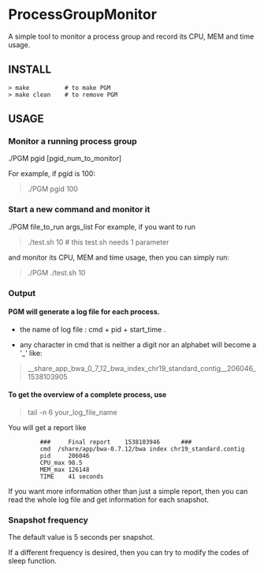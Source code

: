 # ProcessGroupMonitor

A simple tool to monitor a process group and record its CPU, MEM and time usage.

## INSTALL

    > make          # to make PGM
    > make clean    # to remove PGM

## USAGE 

### Monitor a running process group 

./PGM pgid [pgid_num_to_monitor]

For example, if pgid is 100:

> ./PGM pgid 100

### Start a new command and monitor it 

./PGM file_to_run  args_list
For example, if you want to run 

> ./test.sh 10  # this test.sh needs 1 parameter 

and monitor its CPU, MEM and time usage, then you can simply run:

> ./PGM ./test.sh 10

### Output

#### PGM will generate a log file for each process. 

* the name of log file : cmd + pid + start_time .

* any character in cmd that is neither a digit nor
  an alphabet will become a '_' like:

> __share_app_bwa_0_7_12_bwa_index_chr19_standard_contig__206046_1538103905

#### To get the overview of a complete process, use 

> tail -n 6 your_log_file_name 

You will get a report like 

             ###     Final report    1538103946      ###
             cmd  /share/app/bwa-0.7.12/bwa index chr19_standard.contig
             pid     206046
             CPU_max 98.5
             MEM_max 126148
             TIME    41 seconds


If you want more information other than just a simple report, then you can read the whole log file and get information for each snapshot.

### Snapshot frequency
            
The default value is 5 seconds per snapshot.

If a different frequency is desired, then you can try to modify the codes of sleep function.
